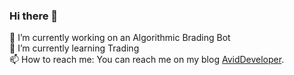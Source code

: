### Hi there 👋

🔭 I’m currently working on an Algorithmic Brading Bot  
🌱 I’m currently learning Trading  
 📫 How to reach me: You can reach me on my blog [AvidDeveloper](https://AvidDeveloper.com).
 
<!--
**andrewcahill/andrewcahill** is a ✨ _special_ ✨ repository because its `README.md` (this file) appears on your GitHub profile.

Here are some ideas to get you started:

 🔭 I’m currently working on an Algorithmic Brading Bot
 🌱 I’m currently learning Trading
- 👯 I’m looking to collaborate on ...
- 🤔 I’m looking for help with ...
- 💬 Ask me about all things Tech
 📫 How to reach me: You can reach me on my blog [AvidDeveloper](https://AvidDeveloper.com).
- 😄 Pronouns: ...
- ⚡ Fun fact: ...
-->
